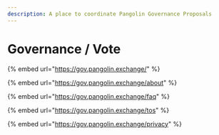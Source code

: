 ```yaml
---
description: A place to coordinate Pangolin Governance Proposals
---
```


# Governance / Vote

{% embed url="https://gov.pangolin.exchange/" %}

{% embed url="https://gov.pangolin.exchange/about" %}

{% embed url="https://gov.pangolin.exchange/faq" %}

{% embed url="https://gov.pangolin.exchange/tos" %}

{% embed url="https://gov.pangolin.exchange/privacy" %}

